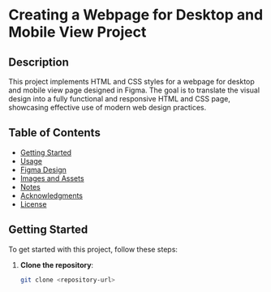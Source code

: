 # Creating a Webpage for Desktop and Mobile View Project

## Description

This project implements HTML and CSS styles for a webpage for desktop and mobile view page designed in Figma. The goal is to translate the visual design into a fully functional and responsive HTML and CSS page, showcasing
effective use of modern web design practices.

## Table of Contents

- [Getting Started](#getting-started)
- [Usage](#usage)
- [Figma Design](#figma-design)
- [Images and Assets](#images-and-assets)
- [Notes](#notes)
- [Acknowledgments](#acknowledgments)
- [License](#license)

## Getting Started

To get started with this project, follow these steps:

1. **Clone the repository**:
   ```bash
   git clone <repository-url>

